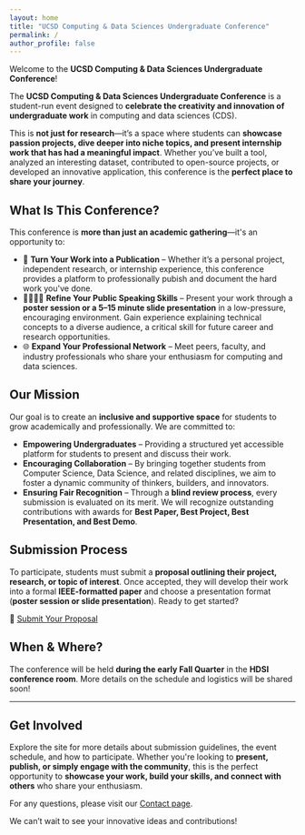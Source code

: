```yaml
---
layout: home
title: "UCSD Computing & Data Sciences Undergraduate Conference"
permalink: /
author_profile: false
---
```


Welcome to the **UCSD Computing & Data Sciences Undergraduate Conference**!

The **UCSD Computing & Data Sciences Undergraduate Conference** is a student-run event designed to **celebrate the creativity and innovation of undergraduate work** in computing and data sciences (CDS).

This is **not just for research**—it’s a space where students can **showcase passion projects, dive deeper into niche topics, and present internship work that has had a meaningful impact**. Whether you’ve built a tool, analyzed an interesting dataset, contributed to open-source projects, or developed an innovative application, this conference is the **perfect place to share your journey**.

## What Is This Conference?

This conference is **more than just an academic gathering**—it's an opportunity to:

- 📜 **Turn Your Work into a Publication** – Whether it’s a personal project, independent research, or internship experience, this conference provides a platform to professionally pubish and document the hard work you've done.
- 🫱🏽‍🫲🏾 **Refine Your Public Speaking Skills** – Present your work through a **poster session or a 5–15 minute slide presentation** in a low-pressure, encouraging environment. Gain experience explaining technical concepts to a diverse audience, a critical skill for future career and research opportunities.
- 🌐 **Expand Your Professional Network** – Meet peers, faculty, and industry professionals who share your enthusiasm for computing and data sciences.

## Our Mission

Our goal is to create an **inclusive and supportive space** for students to grow academically and professionally. We are committed to:

- **Empowering Undergraduates** – Providing a structured yet accessible platform for students to present and discuss their work.
- **Encouraging Collaboration** – By bringing together students from Computer Science, Data Science, and related disciplines, we aim to foster a dynamic community of thinkers, builders, and innovators.
- **Ensuring Fair Recognition** – Through a **blind review process**, every submission is evaluated on its merit. We will recognize outstanding contributions with awards for **Best Paper, Best Project, Best Presentation, and Best Demo**.


## **Submission Process**
To participate, students must submit a **proposal outlining their project, research, or topic of interest**. Once accepted, they will develop their work into a formal **IEEE-formatted paper** and choose a presentation format (**poster session or slide presentation**). Ready to get started? 

📌 [Submit Your Proposal](https://docs.google.com/forms/d/1rzDWWH-4ytHpyIjoJF7xkPvsrbebqWS-iH42dQ8ojOs/edit)


## **When & Where?**
The conference will be held **during the early Fall Quarter** in the **HDSI conference room**. More details on the schedule and logistics will be shared soon!

---

## Get Involved
Explore the site for more details about submission guidelines, the event schedule, and how to participate. Whether you're looking to **present, publish, or simply engage with the community**, this is the perfect opportunity to **showcase your work, build your skills, and connect with others** who share your enthusiasm.

For any questions, please visit our [Contact page](/contact/).

We can’t wait to see your innovative ideas and contributions!

